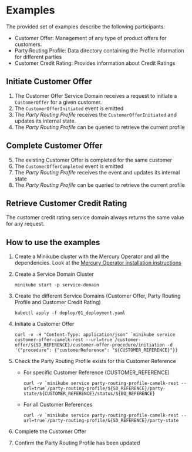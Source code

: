 # Examples

The provided set of examples describe the following participants:

* Customer Offer: Management of any type of product offers for customers.
* Party Routing Profile: Data directory containing the Profile information for different parties
* Customer Credit Rating: Provides information about Credit Ratings

## Initiate Customer Offer

1. The Customer Offer Service Domain receives a request to initiate a `CustomerOffer` for a given
customer.
2. The `CustomerOfferInitiated` event is emitted
3. The _Party Routing Profile_ receives the `CustomerOfferInitiated` and updates its internal state.
4. The _Party Routing Profile_ can be queried to retrieve the current profile

## Complete Customer Offer

5. The existing Customer Offer is completed for the same customer
6. The `CustomerOfferCompleted` event is emitted
7. The _Party Routing Profile_ receives the event and updates its internal state
8. The _Party Routing Profile_ can be queried to retrieve the current profile

## Retrieve Customer Credit Rating

The customer credit rating service domain always returns the same value for any request.

## How to use the examples

1. Create a Minikube cluster with the Mercury Operator and all the dependencies. 
Look at the [Mercury Operator installation instructions](../../mercury-operator/README.md)
2. Create a Service Domain Cluster

   `minikube start -p service-domain`

3. Create the different Service Domains (Customer Offer, Party Routing Profile and Customer
Credit Rating)

   `kubectl apply -f deploy/01_deployment.yaml`

4. Initiate a Customer Offer
   
    ``curl -v -H "Content-Type: application/json" `minikube service customer-offer-camelk-rest --url=true`/customer-offer/${SD_REFERENCE}/customer-offer-procedure/initiation -d '{"procedure": {"customerReference": "${CUSTOMER_REFERENCE}"}}``

5. Check the Party Routing Profile exists for this Customer Reference
    * For specific Customer Reference (CUSTOMER_REFERENCE)
   
      ``curl -v `minikube service party-routing-profile-camelk-rest --url=true`/party-routing-profile/${SD_REFERENCE}/party-state/${CUSTOMER_REFERENCE}/status/${BQ_REFERENCE}``
   
    * For all Customer References
   
      ``curl -v `minikube service party-routing-profile-camelk-rest --url=true`/party-routing-profile/&{SD_REFERENCE}/party-state``    

6. Complete the Customer Offer
7. Confirm the Party Routing Profile has been updated

